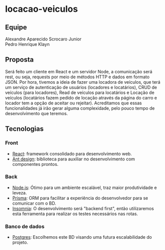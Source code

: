 # locacao-veiculos

## Equipe
Alexandre Aparecido Scrocaro Junior\
Pedro Henrique Klayn


## Proposta
Será feito um cliente em React e um servidor Node, a comunicação será rest, ou seja, requests por meio de métodos HTTP e dados em formato JSON. Por hora, tivemos a ideia de fazer uma locadora de veículos, que terá um serviço de autenticação de usuários (locadores e locatários), CRUD de veículos (para locadores), Read de veículos para locatários e Locação de veículos (locatários fazem pedido de locação através da página do carro e locador tem a opção de aceitar ou rejeitar). Acreditamos que essas funcionalidades já irão gerar alguma complexidade, pelo pouco tempo de desenvolvimento que teremos.


## Tecnologias
### Front
- [React](https://react.dev/): framework consolidado para desenvolvimento web.
- [Ant design](https://ant.design/): biblioteca para auxiliar no desenvolvimento com componentes prontos.

### Back
- [Node.js](https://nodejs.org/): Ótimo para um ambiente escalável, traz maior produtividade e leveza.
- [Prisma](https://www.prisma.io/): ORM para facilitar a experiência do desenvolvedor para se comunicar com o BD.
- [Insomnia](https://docs.insomnia.rest/): O desenvolvimento será "backend first", então utilizaremos esta ferramenta para realizar os testes necessários nas rotas.

### Banco de dados
- [Postgres](https://www.postgresql.org/): Escolhemos este BD visando uma futura escalabilidade do projeto.
